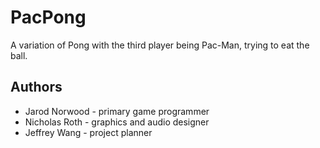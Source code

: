 # PacPong
A variation of Pong with the third player being Pac-Man, trying to eat the ball.

## Authors
* Jarod Norwood - primary game programmer
* Nicholas Roth - graphics and audio designer
* Jeffrey Wang - project planner
